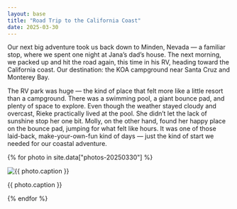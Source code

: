 ```yaml
---
layout: base
title: "Road Trip to the California Coast"
date: 2025-03-30
---
```


Our next big adventure took us back down to Minden, Nevada — a familiar stop, where we spent one night at Jana’s dad’s house. The next morning, we packed up and hit the road again, this time in his RV, heading toward the California coast. Our destination: the KOA campground near Santa Cruz and Monterey Bay.

The RV park was huge — the kind of place that felt more like a little resort than a campground. There was a swimming pool, a giant bounce pad, and plenty of space to explore. Even though the weather stayed cloudy and overcast, Rieke practically lived at the pool. She didn’t let the lack of sunshine stop her one bit. Molly, on the other hand, found her happy place on the bounce pad, jumping for what felt like hours. It was one of those laid-back, make-your-own-fun kind of days — just the kind of start we needed for our coastal adventure.

{% for photo in site.data["photos-20250330"] %}
  <div>
    <img src="{{ site.baseurl }}/photos/{{ photo.file }}" alt="{{ photo.caption }}">
    <p>{{ photo.caption }}</p>
  </div>
{% endfor %}